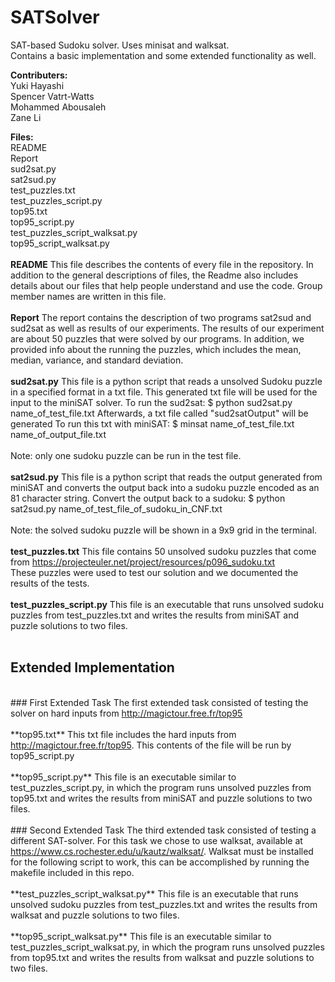 # SATSolver
SAT-based Sudoku solver. Uses minisat and walksat.<br />
Contains a basic implementation and some extended functionality as well.  

**Contributers:**<br />
Yuki Hayashi<br />
Spencer Vatrt-Watts<br />
Mohammed Abousaleh<br />
Zane Li<br />


**Files:**<br />
README<br />
Report<br />
sud2sat.py<br />
sat2sud.py<br />
test_puzzles.txt<br />
test_puzzles_script.py<br />
top95.txt<br />
top95_script.py<br />
test_puzzles_script_walksat.py<br />
top95_script_walksat.py<br />
<br />
**README**
This file describes the contents of every file in the repository. In addition to the general descriptions of files,
the Readme also includes details about our files that help people understand and use the code. Group member names are written in this file. 
<br />
<br />
**Report**
The report contains the description of two programs sat2sud and sud2sat as well as results of our experiments. The results of
our experiment are about 50 puzzles that were solved by our programs. In addition, we provided info about the running the puzzles, 
which includes the mean, median, variance, and standard deviation. 
<br />
<br />
**sud2sat.py**
This file is a python script that reads a unsolved Sudoku puzzle in a specified format in a txt file. This generated txt file will be used for the input to the miniSAT solver. 
To run the sud2sat: $ python sud2sat.py name_of_test_file.txt 
Afterwards, a txt file called "sud2satOutput" will be generated
To run this txt with miniSAT: $ minsat name_of_test_file.txt name_of_output_file.txt
<br />
<br />
Note: only one sudoku puzzle can be run in the test file. 
<br />
<br />
**sat2sud.py**
This file is a python script that reads the output generated from miniSAT and converts the output back into a sudoku puzzle encoded as an 81 character string.
Convert the output back to a sudoku: 	$ python sat2sud.py name_of_test_file_of_sudoku_in_CNF.txt
<br />
<br />
Note: the solved sudoku puzzle will be shown in a 9x9 grid in the terminal. 
<br />
<br />
**test_puzzles.txt**
This file contains 50 unsolved sudoku puzzles that come from <a href="https://projecteuler.net/project/resources/p096_sudoku.txt">https://projecteuler.net/project/resources/p096_sudoku.txt</a>
<br /> These puzzles were used to test our solution and we documented the results of the tests. 
<br />
<br />
**test_puzzles_script.py**
This file is an executable that runs unsolved sudoku puzzles from test_puzzles.txt and writes the results from miniSAT and 
puzzle solutions to two files. 
<br />
<br />
## Extended Implementation
<br />
### First Extended Task
The first extended task consisted of testing the solver on hard inputs from 
<a href="http://magictour.free.fr/top95">http://magictour.free.fr/top95</a>
<br />
<br />
**top95.txt**
This txt file includes the hard inputs from <a href="http://magictour.free.fr/top95">http://magictour.free.fr/top95</a>. This contents of the file will be run by top95_script.py
<br />
<br />
**top95_script.py**
This file is an executable similar to test_puzzles_script.py, in which the program runs unsolved puzzles from top95.txt and writes the results from miniSAT and puzzle solutions to two files.
<br />
<br />
### Second Extended Task
The third extended task consisted of testing a different SAT-solver. For this task we chose to use walksat, available at <a href="https://www.cs.rochester.edu/u/kautz/walksat/">https://www.cs.rochester.edu/u/kautz/walksat/</a>. Walksat must be installed for the following script to work, this can be accomplished by running the makefile included in this repo.
<br />
<br />
**test_puzzles_script_walksat.py**
This file is an executable that runs unsolved sudoku puzzles from test_puzzles.txt and writes the results from walksat and 
puzzle solutions to two files.
<br />
<br />
**top95_script_walksat.py**
This file is an executable similar to test_puzzles_script_walksat.py, in which the program runs unsolved puzzles from top95.txt and writes the results from walksat and puzzle solutions to two files.
